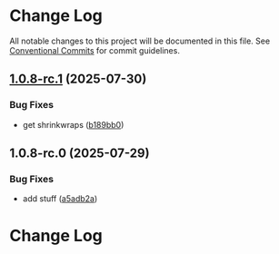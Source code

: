 # Change Log

All notable changes to this project will be documented in this file.
See [Conventional Commits](https://conventionalcommits.org) for commit guidelines.

## [1.0.8-rc.1](https://github.com/zerobias-org/vendor/compare/@zerobias-org/vendor-jamf@1.0.8-rc.0...@zerobias-org/vendor-jamf@1.0.8-rc.1) (2025-07-30)


### Bug Fixes

* get shrinkwraps ([b189bb0](https://github.com/zerobias-org/vendor/commit/b189bb0cf53ad66427530ccc0eab7824527942d3))





## 1.0.8-rc.0 (2025-07-29)


### Bug Fixes

* add stuff ([a5adb2a](https://github.com/zerobias-org/vendor/commit/a5adb2aecd0670c42e9077affecb6a047bf30fc6))





# Change Log
